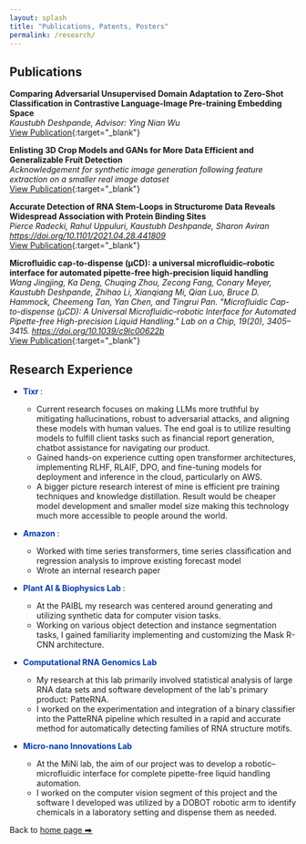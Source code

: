 ```yaml
---
layout: splash
title: "Publications, Patents, Posters"
permalink: /research/
---
```

## Publications

__Comparing Adversarial Unsupervised Domain Adaptation to Zero-Shot Classification in Contrastive Language-Image Pre-training Embedding Space__  
*Kaustubh Deshpande, Advisor: Ying Nian Wu*  
[View Publication](https://escholarship.org/uc/item/7p7205rt){:target="_blank"}

__Enlisting 3D Crop Models and GANs for More Data Efficient and Generalizable Fruit Detection__  
*Acknowledgement for synthetic image generation following feature extraction on a smaller real image dataset*  
[View Publication](https://deepai.org/publication/enlisting-3d-crop-models-and-gans-for-more-data-efficient-and-generalizable-fruit-detection){:target="_blank"}


__Accurate Detection of RNA Stem-Loops in Structurome Data Reveals Widespread Association with Protein Binding Sites__  
*Pierce Radecki, Rahul Uppuluri, Kaustubh Deshpande, Sharon Aviran  
https://doi.org/10.1101/2021.04.28.441809*  
[View Publication](https://www.tandfonline.com/doi/full/10.1080/15476286.2021.1971382){:target="_blank"}


__Microfluidic cap-to-dispense (μCD): a universal microfluidic–robotic interface for automated pipette-free high-precision liquid handling__  
*Wang Jingjing, Ka Deng, Chuqing Zhou, Zecong Fang, Conary Meyer, Kaustubh Deshpande, Zhihao Li, Xianqiang Mi, Qian Luo, Bruce D. Hammock, Cheemeng Tan, Yan Chen, and Tingrui Pan. "Microfluidic Cap-to-dispense (μCD): A Universal Microfluidic–robotic Interface for Automated Pipette-free High-precision Liquid Handling." Lab on a Chip, 19(20), 3405–3415. https://doi.org/10.1039/c9lc00622b*  
[View Publication](https://pubs.rsc.org/en/content/articlelanding/2019/lc/c9lc00622b#!divAbstract){:target="_blank"}

## Research Experience  

- **<span style="color:rgb(5, 58, 170)"> Tixr </span>**:   
    - Current research focuses on making LLMs more truthful by mitigating hallucinations, robust to adversarial attacks, and aligning these models with human values. The end goal is to utilize resulting models to fulfill client tasks such as financial report generation, chatbot assistance for navigating our product. 
    - Gained hands-on experience cutting open transformer architectures, implementing RLHF, RLAIF, DPO, and fine-tuning models for deployment and inference in the cloud, particularly on AWS.
    - A bigger picture research interest of mine is efficient pre training techniques and knowledge distillation. Result would be cheaper model development and smaller model size making this technology much more accessible to people around the world. 

- **<span style="color:rgb(5, 58, 170)"> Amazon </span>**:   
    - Worked with time series transformers, time series classification and regression analysis to improve existing forecast model
    - Wrote an internal research paper

- **<span style="color:rgb(5, 58, 170)"> Plant AI & Biophysics Lab </span>**:   
    - At the PAIBL my research was centered around generating and utilizing synthetic data for computer vision tasks. 
    - Working on various object detection and instance segmentation tasks, I gained familiarity implementing and customizing the Mask R-CNN architecture. 

- **<span style="color:rgb(5, 58, 170)"> Computational RNA Genomics Lab </span>** 
    - My research at this lab primarily involved statistical analysis of large RNA data sets and software development of the lab's primary product: PatteRNA. 
    - I worked on the experimentation and integration of a binary classifier into the PatteRNA pipeline which resulted in a rapid and accurate method for automatically detecting families of RNA structure motifs.


- **<span style="color:rgb(5, 58, 170)"> Micro-nano Innovations Lab </span>** 
    - At the MiNi lab, the aim of our project was to develop a robotic–microfluidic interface for complete pipette-free liquid handling automation.
    - I worked on the computer vision segment of this project and the software I developed was utilized by a DOBOT robotic arm to identify chemicals in a laboratory setting and dispense them as needed. 






Back to [home page ⮕](/index)